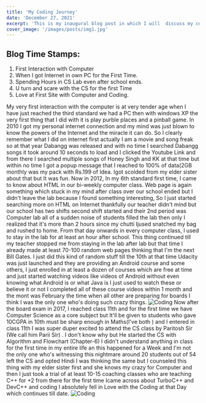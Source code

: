 ```yaml
---
title: 'My Coding Journey'
date: 'December 27, 2021'
excerpt: 'This is my inaugural blog post in which I will  discuss my coding journey from the beginning so here we go.'
cover_image: '/images/posts/img1.jpg'
---
```

## Blog Time Stamps: 
1. First Interaction with Computer
2. When I got Internet in own PC for the First Time.
3. Spending Hours in CS Lab even after school ends.
4. U turn and scare with the CS for the first Time
5. Love at First Site with Computer and Coding.

My very first interaction with the computer is at very tender age when I have just reached the third standard we had a PC then with windows XP the very first thing that I did with it is play purble places and a pinball game.
In 2010 I got my personal internet connection and my mind was just blown to know the powers of the Internet and the miracle it can do. So I clearly remember what I did on internet first actually I am a movie and song freak so at that year Dabangg was released and with no time I searched Dabangg songs it took around 10 seconds to load and I clicked the Youtube Link and from there I searched multiple songs of Honey Singh and KK at that time but within no time I got a popup message that I reached to 100% of data(2GB monthly was my pack with Rs.199 of Idea. Igot scolded from my elder sister about that but It was fun.
Now in 2012, In my 6th standard first time, I came to know about HTML in our bi-weekly computer class. Web page is again something which stuck in my mind after class over our school ended but I didn't leave the lab because I found something interesting, So I just started searching more on HTML on Internet thankfully our teacher didn't mind but our school has two shifts second shift started and their 2nd period was Computer lab all of a sudden noise of students filled the lab then only I realized that it's more than 2 hours since my chutti Ijused snatched my bag and rushed to home. From that day onwards in every computer class, I used to stay in the lab for at least an hour after school. This thing continued till my teacher stopped me from staying in the lab after lab but that time I already made at least 70-100 random web pages thinking that I'm the next Bill Gates.
I just did this kind of random stuff till the 10th at that time Udacity was just launched and they are providing an Android course and some others, I just enrolled in at least a dozen of courses which are free at time and just started watching videos like videos of Android without even knowing what Android is or what Java is I just used to watch these or believe it or not I completed all of these course videos within 1 month and the mont was February the time when all other are preparing for boards I think I was the only one who's doing such crazy things.
![Coding](/images/posts/leaning.jpg)
Now after the board exam in 2017, I reached class 11th and for the first time we have Computer Science as a core subject but It'll be given to students who gave 10CGPA in 10th must be sharp enough in Maths(I've both ) and I entered in class 11th I was super duper excited to attend the CS class by Paritosh Sir (We call him Parii Sir) . I don't know why but He started the CS with Algorithm and Flowchart (Chapter-6) I didn't understand anything in class for the first time in my entire life an this happened for a Week and I'm not the only one who's witnessing this nightmare around 20 students out of 54 left the CS and opted Hindi I was thinking the same but I counseled this thing with my elder sister first and she knows my crazy for Computer and then I just took a trial of at least 10-15 coaching classes who are teaching C++ for +2 from there for the first time Icame across about TurboC++ and DevC++ and coding I absolutely fell in Love with the Coding at that Day which continues till date.
![Coding](/images/posts/conglove.jpg)




